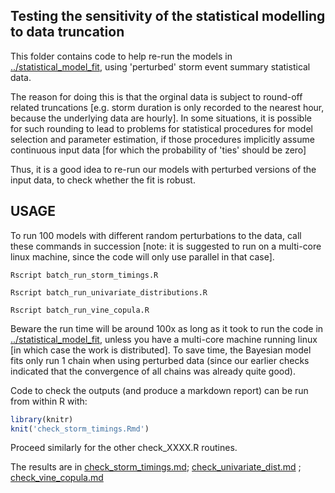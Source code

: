 Testing the sensitivity of the statistical modelling to data truncation
-----------------------------------------------------------------------

This folder contains code to help re-run the models in [../statistical_model_fit](../statistical_model_fit),
using 'perturbed' storm event summary statistical data. 

The reason for doing this is that the orginal data is subject to round-off
related truncations [e.g. storm duration is only recorded to the nearest hour,
because the underlying data are hourly]. In some situations, it is possible for
such rounding to lead to problems for statistical procedures for model
selection and parameter estimation, if those procedures implicitly assume continuous
input data [for which the probability of 'ties' should be zero]

Thus, it is a good idea to re-run our models with perturbed versions of the
input data, to check whether the fit is robust.


USAGE
-----

To run 100 models with different random perturbations to the data, call these
commands in succession [note: it is suggested to run on a multi-core linux machine,
since the code will only use parallel in that case]. 

    Rscript batch_run_storm_timings.R

    Rscript batch_run_univariate_distributions.R

    Rscript batch_run_vine_copula.R

Beware the run time will be around 100x as long as it took to run the code in
[../statistical_model_fit](../statistical_model_fit), unless you have a
multi-core machine running linux [in which case the work is distributed]. To save
time, the Bayesian model fits only run 1 chain when using perturbed data (since
our earlier checks indicated that the convergence of all chains was already quite good).

Code to check the outputs (and produce a markdown report) can be run from
within R with:
```r
library(knitr)
knit('check_storm_timings.Rmd')
```
Proceed similarly for the other check_XXXX.R routines.

The results are in [check_storm_timings.md](check_storm_timings.md); [check_univariate_dist.md](check_univariate_dist.md) ; [check_vine_copula.md](check_vine_copula.md)


